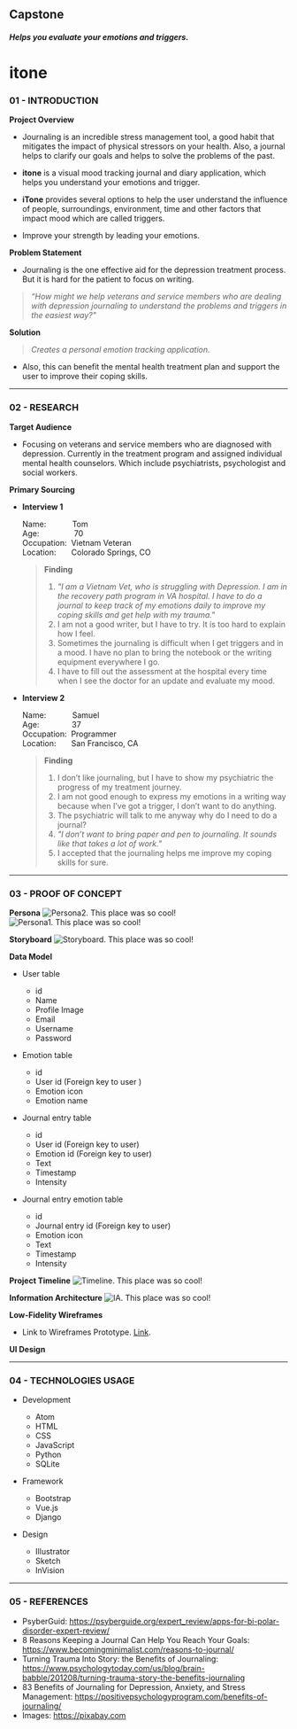 ## Capstone

##### Helps you evaluate your emotions and triggers.
# itone

### 01 - INTRODUCTION

**Project Overview**
- Journaling is an incredible stress management tool, a good habit that mitigates the
impact of physical stressors on your health. Also, a journal helps to clarify our goals
and helps to solve the problems of the past.

- **itone** is a visual mood tracking journal and diary application, which helps you
understand your emotions and trigger.

- **iTone** provides several options to help the user understand the influence of people,
surroundings, environment, time and other factors that impact mood which are
called triggers.

- Improve your strength by leading your emotions.

**Problem Statement**
- Journaling is the one effective aid for the depression treatment process. But it is hard for
the patient to focus on writing.

> *“How might we help veterans and service members who are dealing with depression
journaling to understand the problems and triggers in the easiest way?"*

**Solution**
> *Creates a personal emotion tracking application.*

- Also, this can benefit the mental health treatment plan and support the user to
improve their coping skills.
_____________________________________________________________________________________________

### 02 - RESEARCH

**Target Audience**
- Focusing on veterans and service members who are diagnosed with depression. Currently in the treatment program and assigned individual mental health counselors. Which include psychiatrists, psychologist and social workers.

**Primary Sourcing**
- **Interview 1**<br>

    Name:       &nbsp;&nbsp;&nbsp;&nbsp;&nbsp;&nbsp;&nbsp;&nbsp;&nbsp;&nbsp;&nbsp;Tom<br>
    Age:        &nbsp;&nbsp;&nbsp;&nbsp;&nbsp;&nbsp;&nbsp;&nbsp;&nbsp;&nbsp;&nbsp;&nbsp;&nbsp;&nbsp;&nbsp;70<br>
    Occupation: &nbsp;Vietnam Veteran<br>
    Location:   &nbsp;&nbsp;&nbsp;&nbsp;&nbsp;&nbsp;Colorado Springs, CO<br>

    > **Finding**
    > 1. *"I am a Vietnam Vet, who is struggling with Depression. I am in the recovery path
program in VA hospital. I have to do a journal to keep track of my emotions
daily to improve my coping skills and get help with my trauma."*
    > 2. I am not a good writer, but I have to try. It is too hard to explain how I feel.
    > 3. Sometimes the journaling is difficult when I get triggers and in a mood. I have no
plan to bring the notebook or the writing equipment everywhere I go.
    > 4. I have to fill out the assessment at the hospital every time when I see the doctor
for an update and evaluate my mood.<br>

- **Interview 2**<br>

    Name:       &nbsp;&nbsp;&nbsp;&nbsp;&nbsp;&nbsp;&nbsp;&nbsp;&nbsp;&nbsp;&nbsp;Samuel<br>
    Age:        &nbsp;&nbsp;&nbsp;&nbsp;&nbsp;&nbsp;&nbsp;&nbsp;&nbsp;&nbsp;&nbsp;&nbsp;&nbsp;&nbsp;37<br>
    Occupation: &nbsp;Programmer<br>
    Location:   &nbsp;&nbsp;&nbsp;&nbsp;&nbsp;&nbsp;San Francisco, CA<br>

    > **Finding**
    > 1. I don’t like journaling, but I have to show my psychiatric the progress of my treatment
journey.
    > 2. I am not good enough to express my emotions in a writing way because when I’ve got
a trigger, I don’t want to do anything.
    > 3. The psychiatric will talk to me anyway why do I need to do a journal?
    > 4. *"I don’t want to bring paper and pen to journaling. It sounds like that takes a lot of
work."*
    > 5. I accepted that the journaling helps me improve my coping skills for sure.

_____________________________________________________________________________________________

### 03 - PROOF OF CONCEPT

**Persona**
![Persona2. This place was so cool!](/assets/img/persona2.png "Persona2")
![Persona1. This place was so cool!](/assets/img/persona1.png "Persona1")

**Storyboard**
![Storyboard. This place was so cool!](/assets/img/storyboard.png "Storyboard")

**Data Model**

- User table
    - id
    - Name
    - Profile Image
    - Email
    - Username
    - Password

- Emotion table
    - id
    - User id (Foreign key to user )
    - Emotion icon
    - Emotion name

- Journal entry table
    - id
    - User id (Foreign key to user)
    - Emotion id (Foreign key to user)
    - Text
    - Timestamp
    - Intensity

- Journal entry emotion table
    - id
    - Journal entry id (Foreign key to user)
    - Emotion icon
    - Text
    - Timestamp
    - Intensity

**Project Timeline**
![Timeline. This place was so cool!](/assets/img/timeline.png "Timeline")

**Information Architecture**
![IA. This place was so cool!](/assets/img/ia.png "IA")

**Low-Fidelity Wireframes**

- Link to Wireframes Prototype. [Link](https://invis.io/PCWBB86RHQJ#/408353737_landing).

**UI Design**

_____________________________________________________________________________________________

### 04 - TECHNOLOGIES USAGE

- Development
  - Atom
  - HTML
  - CSS
  - JavaScript
  - Python
  - SQLite

- Framework
  - Bootstrap
  - Vue.js
  - Django

- Design
  - Illustrator
  - Sketch
  - InVision

_____________________________________________________________________________________________

### 05 - REFERENCES

* PsyberGuid: https://psyberguide.org/expert_review/apps-for-bi-polar-disorder-expert-review/
* 8 Reasons Keeping a Journal Can Help You Reach Your Goals: https://www.becomingminimalist.com/reasons-to-journal/
* Turning Trauma Into Story: the Benefits of Journaling: https://www.psychologytoday.com/us/blog/brain-babble/201208/turning-trauma-story-the-benefits-journaling
* 83 Benefits of Journaling for Depression, Anxiety, and Stress Management: https://positivepsychologyprogram.com/benefits-of-journaling/
* Images: https://pixabay.com

